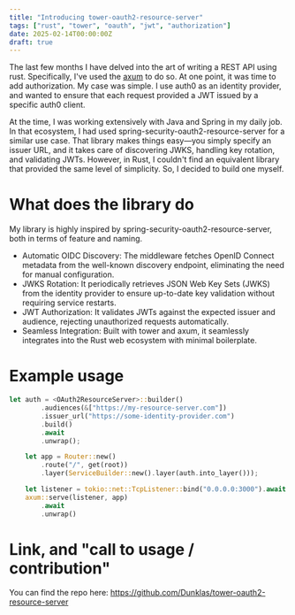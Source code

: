 ```yaml
---
title: "Introducing tower-oauth2-resource-server"
tags: ["rust", "tower", "oauth", "jwt", "authorization"]
date: 2025-02-14T00:00:00Z
draft: true
---
```


The last few months I have delved into the art of writing a REST API using rust.
Specifically, I've used the [axum](https://crates.io/crates/axum) to do so.
At one point, it was time to add authorization.
My case was simple.
I use auth0 as an identity provider, and wanted to ensure that each request provided a JWT issued by a specific auth0 client.

At the time, I was working extensively with Java and Spring in my daily job.
In that ecosystem, I had used spring-security-oauth2-resource-server for a similar use case.
That library makes things easy—you simply specify an issuer URL, and it takes care of discovering JWKS, handling key rotation, and validating JWTs.
However, in Rust, I couldn't find an equivalent library that provided the same level of simplicity.
So, I decided to build one myself.

# What does the library do
My library is highly inspired by spring-security-oauth2-resource-server, both in terms of feature and naming.

 - Automatic OIDC Discovery: The middleware fetches OpenID Connect metadata from the well-known discovery endpoint, eliminating the need for manual configuration.
 - JWKS Rotation: It periodically retrieves JSON Web Key Sets (JWKS) from the identity provider to ensure up-to-date key validation without requiring service restarts.
 - JWT Authorization: It validates JWTs against the expected issuer and audience, rejecting unauthorized requests automatically.
 - Seamless Integration: Built with tower and axum, it seamlessly integrates into the Rust web ecosystem with minimal boilerplate.

# Example usage
```rust
let auth = <OAuth2ResourceServer>::builder()
        .audiences(&["https://my-resource-server.com"])
        .issuer_url("https://some-identity-provider.com")
        .build()
        .await
        .unwrap();

    let app = Router::new()
        .route("/", get(root))
        .layer(ServiceBuilder::new().layer(auth.into_layer()));

    let listener = tokio::net::TcpListener::bind("0.0.0.0:3000").await.unwrap();
    axum::serve(listener, app)
        .await
        .unwrap()
```

#  Link, and "call to usage / contribution"
You can find the repo here: https://github.com/Dunklas/tower-oauth2-resource-server
